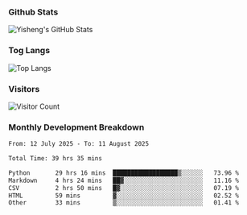 ### Github Stats
![Yisheng's GitHub Stats](https://github-readme-stats-9qabuvhk1-gongyisheng.vercel.app/api?username=gongyisheng&count_private=true&show_icons=true)
### Tog Langs
![Top Langs](https://github-readme-stats-9qabuvhk1-gongyisheng.vercel.app/api/top-langs/?username=gongyisheng&layout=compact)
### Visitors
![Visitor Count](https://profile-counter.glitch.me/gongyisheng/count.svg)
### Monthly Development Breakdown
<!--START_SECTION:waka-->

```txt
From: 12 July 2025 - To: 11 August 2025

Total Time: 39 hrs 35 mins

Python       29 hrs 16 mins  ██████████████████▒░░░░░░   73.96 %
Markdown     4 hrs 24 mins   ██▓░░░░░░░░░░░░░░░░░░░░░░   11.16 %
CSV          2 hrs 50 mins   █▓░░░░░░░░░░░░░░░░░░░░░░░   07.19 %
HTML         59 mins         ▓░░░░░░░░░░░░░░░░░░░░░░░░   02.52 %
Other        33 mins         ▒░░░░░░░░░░░░░░░░░░░░░░░░   01.41 %
```

<!--END_SECTION:waka-->
